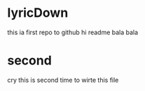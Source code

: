 # lyricDown
this ia first repo to github
hi readme
bala bala
# second
cry
this is second time to wirte this file
